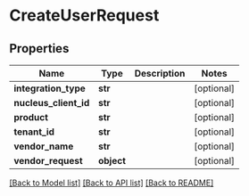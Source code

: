 # CreateUserRequest

## Properties
Name | Type | Description | Notes
------------ | ------------- | ------------- | -------------
**integration_type** | **str** |  | [optional] 
**nucleus_client_id** | **str** |  | [optional] 
**product** | **str** |  | [optional] 
**tenant_id** | **str** |  | [optional] 
**vendor_name** | **str** |  | [optional] 
**vendor_request** | **object** |  | [optional] 

[[Back to Model list]](../README.md#documentation-for-models) [[Back to API list]](../README.md#documentation-for-api-endpoints) [[Back to README]](../README.md)



